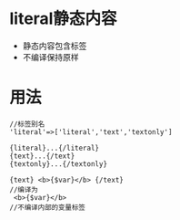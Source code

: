 
# literal静态内容

- 静态内容包含标签
- 不编译保持原样


# 用法

```
//标签别名
'literal'=>['literal','text','textonly']

{literal}...{/literal}
{text}...{/text}
{textonly}...{/textonly}
```

```
{text} <b>{$var}</b> {/text}
//编译为
 <b>{$var}</b> 
//不编译内部的变量标签
```